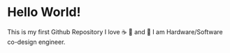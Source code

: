 # Hello World!
This is my first Github Repository
I love :coffee: :pizza: and :dancers:
I am Hardware/Software co-design engineer.
